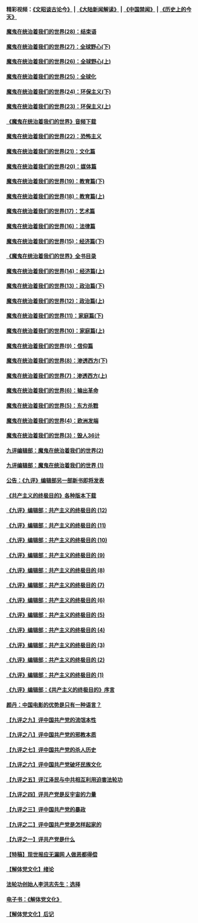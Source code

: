 #### 精彩视频：[《文昭谈古论今》](https://github.com/gfw-breaker/wenzhao/blob/master/README.md?t=01141230) | [《大陆新闻解读》](https://github.com/gfw-breaker/ntdtv-comedy/blob/master/README.md?t=01141230) | [《中国禁闻》](https://github.com/gfw-breaker/ntdtv-news/blob/master/README.md?t=01141230) | [《历史上的今天》](https://github.com/gfw-breaker/today-in-history/blob/master/README.md?t=01141230) 

#### [魔鬼在统治着我们的世界(28)：结束语](../pages/nsc422/n10936246.md?t=01141230) 

#### [魔鬼在统治着我们的世界(27)：全球野心(下)](../pages/nsc422/n10928319.md?t=01141230) 

#### [魔鬼在统治着我们的世界(26)：全球野心(上)](../pages/nsc422/n10900318.md?t=01141230) 

#### [魔鬼在统治着我们的世界(25)：全球化](../pages/nsc422/n10788205.md?t=01141230) 

#### [魔鬼在统治着我们的世界(24)：环保主义(下)](../pages/nsc422/n10695307.md?t=01141230) 

#### [魔鬼在统治着我们的世界(23)：环保主义(上)](../pages/nsc422/n10688613.md?t=01141230) 

#### [《魔鬼在统治着我们的世界》音频下载](../pages/nsc422/n10635553.md?t=01141230) 

#### [魔鬼在统治着我们的世界(22)：恐怖主义](../pages/nsc422/n10614727.md?t=01141230) 

#### [魔鬼在统治着我们的世界(21)：文化篇](../pages/nsc422/n10597706.md?t=01141230) 

#### [魔鬼在统治着我们的世界(20)：媒体篇](../pages/nsc422/n10586579.md?t=01141230) 

#### [魔鬼在统治着我们的世界(19)：教育篇(下)](../pages/nsc422/n10564808.md?t=01141230) 

#### [魔鬼在统治着我们的世界(18)：教育篇(上)](../pages/nsc422/n10526970.md?t=01141230) 

#### [魔鬼在统治着我们的世界(17)：艺术篇](../pages/nsc422/n10499093.md?t=01141230) 

#### [魔鬼在统治着我们的世界(16)：法律篇](../pages/nsc422/n10485969.md?t=01141230) 

#### [魔鬼在统治着我们的世界(15)：经济篇(下)](../pages/nsc422/n10469975.md?t=01141230) 

#### [《魔鬼在统治着我们的世界》全书目录](../pages/nsc422/n10464261.md?t=01141230) 

#### [魔鬼在统治着我们的世界(14)：经济篇(上)](../pages/nsc422/n10457370.md?t=01141230) 

#### [魔鬼在统治着我们的世界(13)：政治篇(下)](../pages/nsc422/n10448270.md?t=01141230) 

#### [魔鬼在统治着我们的世界(12)：政治篇(上)](../pages/nsc422/n10444576.md?t=01141230) 

#### [魔鬼在统治着我们的世界(11)：家庭篇(下)](../pages/nsc422/n10440961.md?t=01141230) 

#### [魔鬼在统治着我们的世界(10)：家庭篇(上)](../pages/nsc422/n10435448.md?t=01141230) 

#### [魔鬼在统治着我们的世界(9)：信仰篇](../pages/nsc422/n10432159.md?t=01141230) 

#### [魔鬼在统治着我们的世界(8)：渗透西方(下)](../pages/nsc422/n10429603.md?t=01141230) 

#### [魔鬼在统治着我们的世界(7)：渗透西方(上)](../pages/nsc422/n10426013.md?t=01141230) 

#### [魔鬼在统治着我们的世界(6)：输出革命](../pages/nsc422/n10421536.md?t=01141230) 

#### [魔鬼在统治着我们的世界(5)：东方杀戮](../pages/nsc422/n10417707.md?t=01141230) 

#### [魔鬼在统治着我们的世界(4)：欧洲发端](../pages/nsc422/n10414890.md?t=01141230) 

#### [魔鬼在统治着我们的世界(3)：毁人36计](../pages/nsc422/n10411583.md?t=01141230) 

#### [九评编辑部：魔鬼在统治着我们的世界(2)](../pages/nsc422/n10410036.md?t=01141230) 

#### [九评编辑部：魔鬼在统治着我们的世界 (1)](../pages/nsc422/n10406825.md?t=01141230) 

#### [公告：《九评》编辑部另一部新书即将发表](../pages/nsc422/n10405104.md?t=01141230) 

#### [《共产主义的终极目的》各种版本下载](../pages/nsc422/n10022138.md?t=01141230) 

#### [《九评》编辑部：共产主义的终极目的 (12)](../pages/nsc422/n9933272.md?t=01141230) 

#### [《九评》编辑部：共产主义的终极目的 (11)](../pages/nsc422/n9924973.md?t=01141230) 

#### [《九评》编辑部：共产主义的终极目的 (10)](../pages/nsc422/n9920883.md?t=01141230) 

#### [《九评》编辑部：共产主义的终极目的 (9)](../pages/nsc422/n9916363.md?t=01141230) 

#### [《九评》编辑部：共产主义的终极目的 (8)](../pages/nsc422/n9912488.md?t=01141230) 

#### [《九评》编辑部：共产主义的终极目的 (7)](../pages/nsc422/n9901176.md?t=01141230) 

#### [《九评》编辑部：共产主义的终极目的 (6)](../pages/nsc422/n9899359.md?t=01141230) 

#### [《九评》编辑部：共产主义的终极目的 (5)](../pages/nsc422/n9893174.md?t=01141230) 

#### [《九评》编辑部：共产主义的终极目的 (4)](../pages/nsc422/n9891246.md?t=01141230) 

#### [《九评》编辑部：共产主义的终极目的 (3)](../pages/nsc422/n9879879.md?t=01141230) 

#### [《九评》编辑部：共产主义的终极目的 (2)](../pages/nsc422/n9876205.md?t=01141230) 

#### [《九评》编辑部：共产主义的终极目的 (1)](../pages/nsc422/n9865857.md?t=01141230) 

#### [《九评》编辑部：《共产主义的终极目的》序言](../pages/nsc422/n9862666.md?t=01141230) 

#### [颜丹：中国电影的优势是只有一种语言？](../pages/nsc422/n9583062.md?t=01141230) 

#### [【九评之九】评中国共产党的流氓本性](../pages/nsc422/n737542.md?t=01141230) 

#### [【九评之八】评中国共产党的邪教本质](../pages/nsc422/n735942.md?t=01141230) 

#### [【九评之七】评中国共产党的杀人历史](../pages/nsc422/n733806.md?t=01141230) 

#### [【九评之六】评中国共产党破坏民族文化](../pages/nsc422/n731667.md?t=01141230) 

#### [【九评之五】评江泽民与中共相互利用迫害法轮功](../pages/nsc422/n730058.md?t=01141230) 

#### [【九评之四】评共产党是反宇宙的力量](../pages/nsc422/n727814.md?t=01141230) 

#### [【九评之三】评中国共产党的暴政](../pages/nsc422/n725597.md?t=01141230) 

#### [【九评之二】评中国共产党是怎样起家的](../pages/nsc422/n723946.md?t=01141230) 

#### [【九评之一】评共产党是什么](../pages/nsc422/n722529.md?t=01141230) 

#### [【特稿】现世报应无漏网 人做恶都得偿](../pages/nsc422/n4215167.md?t=01141230) 

#### [【解体党文化】绪论](../pages/nsc422/n1449356.md?t=01141230) 

#### [法轮功创始人李洪志先生：选择](../pages/nsc422/n3580738.md?t=01141230) 

#### [电子书：《解体党文化》](../pages/nsc422/n1573484.md?t=01141230) 

#### [【解体党文化】后记](../pages/nsc422/n1531999.md?t=01141230) 

